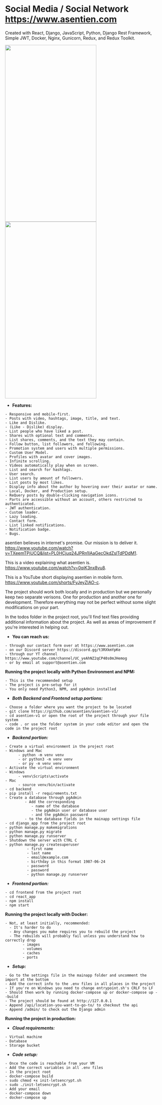 # Social Media / Social Network https://www.asentien.com #

Created with React, Django, JavaScript, Python, Django Rest Framework, Simple JWT, Docker, Nginx, Gunicorn, Redux, and Redux Toolkit.


<img src="https://user-images.githubusercontent.com/104103689/169641418-036a1e39-ab2a-4abe-8523-739fee2a6708.png" width="300px" height="580px"> <img src="https://user-images.githubusercontent.com/104103689/169641203-ab69a26f-7751-4797-9bd2-9a4456289982.png" width="300px" height="580px">

   - **Features:**
   
    - Responsive and mobile-first.
    - Posts with video, hashtags, image, title, and text.
    - Like and Dislike.
    - (Like - Dislike) display.
    - List people who have liked a post.
    - Shares with optional text and comments.
    - List shares, comments, and the text they may contain.
    - Follow button, list followers, and following.
    - Promotion system and users with multiple permissions.
    - Custom User Model.
    - Profiles with avatar and cover images.
    - Infinite scrolling.
    - Videos automatically play when on screen.
    - List and search for hashtags.
    - User search. 
    - List users by amount of followers.
    - List posts by most likes.
    - Display info about the author by hovering over their avatar or name.
    - Local, Docker, and Production setup. 
    - ReQuery posts by double-clicking navigation icons.
    - Parts are accessible without an account, others restricted to authenticated.
    - JWT authentication.
    - Custom loader. 
    - Lazy loading.
    - Contact form.
    - List linked notifications.
    - Notification badge.
    - Bugs. 

asentien believes in internet's promise. Our mission is to deliver it. 
https://www.youtube.com/watch?v=TXeemTPjUCQ&list=PL0HCjuq24JPRn1lAaGecOkdZslTdPDdM1.

This is a video explaining what asentien is.
https://www.youtube.com/watch?v=0qiK3nx8vu8.

This is a YouTube short displaying asentien in mobile form.
https://www.youtube.com/shorts/FyJeyZlAO-c.



The project should work both locally and in production 
but we personally keep two separate verisons.
One for production and another one for development. 
Therefore everything may not be perfect without some slight modifications on your part.

In the todos folder in the project root, 
you'll find text files providing additional information about the project. 
As well as areas of improvement if you're interested in helping out.
   - **You can reach us:**


    - through our contact form over at https://www.asentien.com
    - on our Discord server https://discord.gg/t3RXkmYpKe
    - through our YT channel https://www.youtube.com/channel/UC_yeAhNZ2qCP40s0mJHemog
    - or by email at support@asentien.com
    
    
    

**Running the project locally with Python Environment and NPM:**
   
    - This is the recommended setup
    - The project is pre-setup for it
    - You only need Python3, NPM, and pgAdmin installed
    
   - *****Both Backend and Frontend setup portions:*****
  
    - Choose a folder where you want the project to be located
    - git clone https://github.com/asentien/asentien-v1/
    - cd asentien-v1 or open the root of the project through your file system
    - code . or use the folder system in your code editor and open the code in the project root

   - *****Backend portion:*****
   
    - Create a virtual environment in the project root
    - Windows and Mac
          - python -m venv venv
          - or python3 -m venv venv
          - or py -m venv venv
    - Activate the virtual environment
    - Windows
          - venv\Scripts\activate
    - Mac
          - source venv/bin/activate
    - cd backend
    - pip install -r requirements.txt
    - Create a database through pgAdmin
             - Add the corresponding 
                - name of the database 
                - the pgAdmin user or database user 
                - and the pgAdmin password
             - to the database fields in the mainapp settings file
    - cd django_app from the project root
    - python manage.py makemigrations
    - python manage.py migrate
    - python manage.py runserver
    - Shutdown the server with CTRL C
    - python manage.py createsuperuser
              - first name
              - last name
              - email@example.com
              - birthday in this format 1987-06-24
              - password
              - password
              - python manage.py runserver

   - *****Frontend portion:*****
   
    - cd frontend from the project root
    - cd react_app
    - npm install
    - npm start


**Running the project locally with Docker:**

    - Not, at least initially, recommended:
      - It's harder to do
      - Any changes you make requires you to rebuild the project
      - The rebuilds will probably fail unless you understand how to correctly drop 
            - images
            - volumes
            - caches
            - ports

   - *****Setup:*****
   
    - Go to the settings file in the mainapp folder and uncomment the import at the bottom
    - Add the correct info to the .env files in all places in the project
    - If you're on Windows you need to change entrypoint.sh's CRLF to LF
    - Should then work by running docker-compose up or docker-compose up --build
    - The project should be found at http://127.0.0.1
    - Append /api/location-you-want-to-go-to/ to checkout the api
    - Append /admin/ to check out the Django admin

**Running the project in production:**

   - *****Cloud requirements:*****
   
    - Virtual machine
    - Database
    - Storage bucket
    
   - *****Code setup:*****
   
    - Once the code is reachable from your VM
    - Add the correct variables in all .env files
    - In the project root
    - docker-compose build
    - sudo chmod +x init-letsencrypt.sh
    - sudo ./init-letsencrypt.sh
    - Add your email
    - docker-compose down
    - docker-compose up
